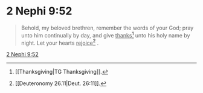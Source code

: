 # 2 Nephi 9:52

> Behold, my beloved brethren, remember the words of your God; pray unto him continually by day, and give <u>thanks</u>[^a] unto his holy name by night. Let your hearts <u>rejoice</u>[^b] .

[2 Nephi 9:52](https://www.churchofjesuschrist.org/study/scriptures/bofm/2-ne/9?lang=eng&id=p52#p52)


[^a]: [[Thanksgiving|TG Thanksgiving]].  
[^b]: [[Deuteronomy 26.11|Deut. 26:11]].  
